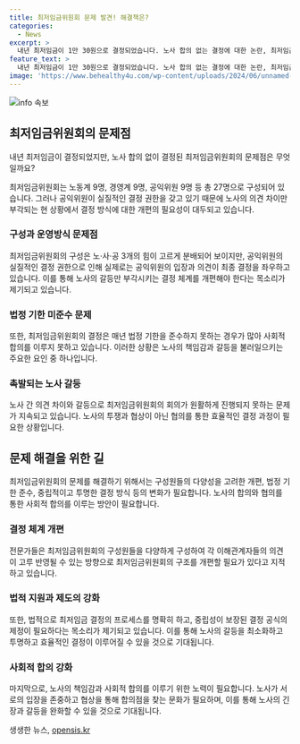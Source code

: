 ```yaml
---
title: 최저임금위원회 문제 발견! 해결책은?
categories:
  - News
excerpt: >
  내년 최저임금이 1만 30원으로 결정되었습니다. 노사 합의 없는 결정에 대한 논란, 최저임금위원회의 구조적 문제, 갈등으로부터 발생하는 결정 지연 등이 이해관계안에 놓여있습니다. 이로써 끊이지 않는 노사 신경전으로 최저임금 심의를 비효율적으로 만들고 있습니다. 단순 툭하면 불참하는 최저임금위원들의 책임감도 문제로 대두되고 있으며, 이에 대한 개편안이 필요하다는 목소리가 커지고 있습니다. 
feature_text: >
  내년 최저임금이 1만 30원으로 결정되었습니다. 노사 합의 없는 결정에 대한 논란, 최저임금위원회의 구조적 문제, 갈등으로부터 발생하는 결정 지연 등이 이해관계안에 놓여있습니다. 이로써 끊이지 않는 노사 신경전으로 최저임금 심의를 비효율적으로 만들고 있습니다. 단순 툭하면 불참하는 최저임금위원들의 책임감도 문제로 대두되고 있으며, 이에 대한 개편안이 필요하다는 목소리가 커지고 있습니다. 
image: 'https://www.behealthy4u.com/wp-content/uploads/2024/06/unnamed-file.png'
---
```


<p><img src="https://www.behealthy4u.com/wp-content/uploads/2024/06/unnamed-file.png" alt="info 속보" /></p>

<h2 data-ke-size="size26">최저임금위원회의 문제점</h2>

<p data-ke-size="size16">내년 최저임금이 결정되었지만, 노사 합의 없이 결정된 최저임금위원회의 문제점은 무엇일까요?</p>

<p data-ke-size="size16">최저임금위원회는 노동계 9명, 경영계 9명, 공익위원 9명 등 총 27명으로 구성되어 있습니다. 그러나 공익위원이 실질적인 결정 권한을 갖고 있기 때문에 노사의 의견 차이만 부각되는 현 상황에서 결정 방식에 대한 개편의 필요성이 대두되고 있습니다.</p>

<h3 data-ke-size="size24">구성과 운영방식 문제점</h3>

<p data-ke-size="size16">최저임금위원회의 구성은 노·사·공 3개의 힘이 고르게 분배되어 보이지만, 공익위원의 실질적인 결정 권한으로 인해 실제로는 공익위원의 입장과 의견이 최종 결정을 좌우하고 있습니다. 이를 통해 노사의 갈등만 부각시키는 결정 체계를 개편해야 한다는 목소리가 제기되고 있습니다.</p>

<h3 data-ke-size="size24">법정 기한 미준수 문제</h3>

<p data-ke-size="size16">또한, 최저임금위원회의 결정은 매년 법정 기한을 준수하지 못하는 경우가 많아 사회적 합의를 이루지 못하고 있습니다. 이러한 상황은 노사의 책임감과 갈등을 불러일으키는 주요한 요인 중 하나입니다.</p>

<h3 data-ke-size="size24">촉발되는 노사 갈등</h3>

<p data-ke-size="size16">노사 간 의견 차이와 갈등으로 최저임금위원회의 회의가 원활하게 진행되지 못하는 문제가 지속되고 있습니다. 노사의 투쟁과 협상이 아닌 협의를 통한 효율적인 결정 과정이 필요한 상황입니다.</p>

<h2 data-ke-size="size26">문제 해결을 위한 길</h2>

<p data-ke-size="size16">최저임금위원회의 문제를 해결하기 위해서는 구성원들의 다양성을 고려한 개편, 법정 기한 준수, 중립적이고 투명한 결정 방식 등의 변화가 필요합니다. 노사의 합의와 협의를 통한 사회적 합의를 이루는 방안이 필요합니다.</p>

<h3 data-ke-size="size24">결정 체계 개편</h3>

<p data-ke-size="size16">전문가들은 최저임금위원회의 구성원들을 다양하게 구성하여 각 이해관계자들의 의견이 고루 반영될 수 있는 방향으로 최저임금위원회의 구조를 개편할 필요가 있다고 지적하고 있습니다.</p>

<h3 data-ke-size="size24">법적 지원과 제도의 강화</h3>

<p data-ke-size="size16">또한, 법적으로 최저임금 결정의 프로세스를 명확히 하고, 중립성이 보장된 결정 공식의 제정이 필요하다는 목소리가 제기되고 있습니다. 이를 통해 노사의 갈등을 최소화하고 투명하고 효율적인 결정이 이루어질 수 있을 것으로 기대됩니다.</p>

<h3 data-ke-size="size24">사회적 합의 강화</h3>

<p data-ke-size="size16">마지막으로, 노사의 책임감과 사회적 합의를 이루기 위한 노력이 필요합니다. 노사가 서로의 입장을 존중하고 협상을 통해 합의점을 찾는 문화가 필요하며, 이를 통해 노사의 긴장과 갈등을 완화할 수 있을 것으로 기대됩니다.</p>
생생한 뉴스, <a href="https://opensis.kr" rel="dofollow">opensis.kr</a>


